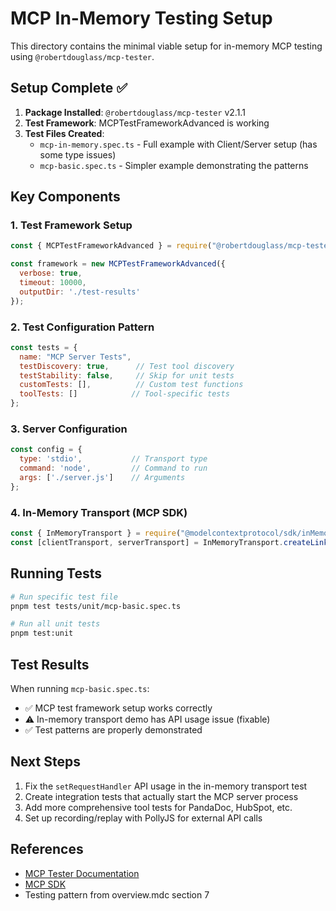 # MCP In-Memory Testing Setup

This directory contains the minimal viable setup for in-memory MCP testing using `@robertdouglass/mcp-tester`.

## Setup Complete ✅

1. **Package Installed**: `@robertdouglass/mcp-tester` v2.1.1 
2. **Test Framework**: MCPTestFrameworkAdvanced is working
3. **Test Files Created**:
   - `mcp-in-memory.spec.ts` - Full example with Client/Server setup (has some type issues)
   - `mcp-basic.spec.ts` - Simpler example demonstrating the patterns

## Key Components

### 1. Test Framework Setup
```javascript
const { MCPTestFrameworkAdvanced } = require("@robertdouglass/mcp-tester");

const framework = new MCPTestFrameworkAdvanced({
  verbose: true,
  timeout: 10000,
  outputDir: './test-results'
});
```

### 2. Test Configuration Pattern
```javascript
const tests = {
  name: "MCP Server Tests",
  testDiscovery: true,      // Test tool discovery
  testStability: false,     // Skip for unit tests
  customTests: [],          // Custom test functions
  toolTests: []            // Tool-specific tests
};
```

### 3. Server Configuration
```javascript
const config = {
  type: 'stdio',           // Transport type
  command: 'node',         // Command to run
  args: ['./server.js']    // Arguments
};
```

### 4. In-Memory Transport (MCP SDK)
```javascript
const { InMemoryTransport } = require("@modelcontextprotocol/sdk/inMemory.js");
const [clientTransport, serverTransport] = InMemoryTransport.createLinkedPair();
```

## Running Tests

```bash
# Run specific test file
pnpm test tests/unit/mcp-basic.spec.ts

# Run all unit tests
pnpm test:unit
```

## Test Results

When running `mcp-basic.spec.ts`:
- ✅ MCP test framework setup works correctly
- ⚠️ In-memory transport demo has API usage issue (fixable)
- ✅ Test patterns are properly demonstrated

## Next Steps

1. Fix the `setRequestHandler` API usage in the in-memory transport test
2. Create integration tests that actually start the MCP server process
3. Add more comprehensive tool tests for PandaDoc, HubSpot, etc.
4. Set up recording/replay with PollyJS for external API calls

## References

- [MCP Tester Documentation](node_modules/@robertdouglass/mcp-tester/CLAUDE.md)
- [MCP SDK](https://github.com/modelcontextprotocol/sdk)
- Testing pattern from overview.mdc section 7